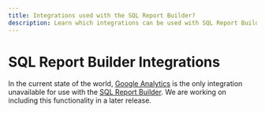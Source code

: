 ```yaml
---
title: Integrations used with the SQL Report Builder?
description: Learn which integrations can be used with SQL Report Builder.
---
```

# SQL Report Builder Integrations

In the current state of the world, [Google Analytics](../importing-data/integrations/google-analytics.md)<!--{: target="_blank"}--> is the only integration unavailable for use with the [SQL Report Builder](../dev-reports/sql-rpt-bldr.md)<!--{: target="_blank"}-->. We are working on including this functionality in a later release.
